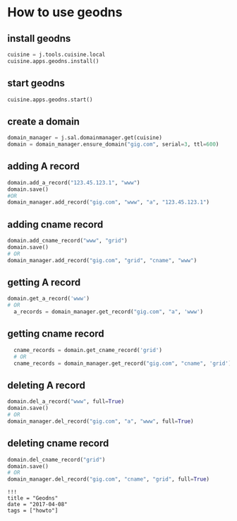 # How to use geodns

## install geodns
```python
cuisine = j.tools.cuisine.local
cuisine.apps.geodns.install()
```
## start geodns
```python
cuisine.apps.geodns.start()
```

## create a domain

```python
domain_manager = j.sal.domainmanager.get(cuisine)
domain = domain_manager.ensure_domain("gig.com", serial=3, ttl=600)
```
## adding **A** record


```python
domain.add_a_record("123.45.123.1", "www")
domain.save()
#OR
domain_manager.add_record("gig.com", "www", "a", "123.45.123.1")
```


## adding **cname** record
```python
domain.add_cname_record("www", "grid")
domain.save()
# OR
domain_manager.add_record("gig.com", "grid", "cname", "www")
```

## getting **A** record
```python
domain.get_a_record('www')
# OR
  a_records = domain_manager.get_record("gig.com", "a", 'www')
```

## getting **cname** record
```python
  cname_records = domain.get_cname_record('grid')
  # OR
  cname_records = domain_manager.get_record("gig.com", "cname", 'grid')
```
## deleting **A** record
```python
domain.del_a_record("www", full=True)
domain.save()
# OR
domain_manager.del_record("gig.com", "a", "www", full=True)
```

## deleting **cname** record
```python
domain.del_cname_record("grid")
domain.save()
# OR
domain_manager.del_record("gig.com", "cname", "grid", full=True)
```

```
!!!
title = "Geodns"
date = "2017-04-08"
tags = ["howto"]
```
